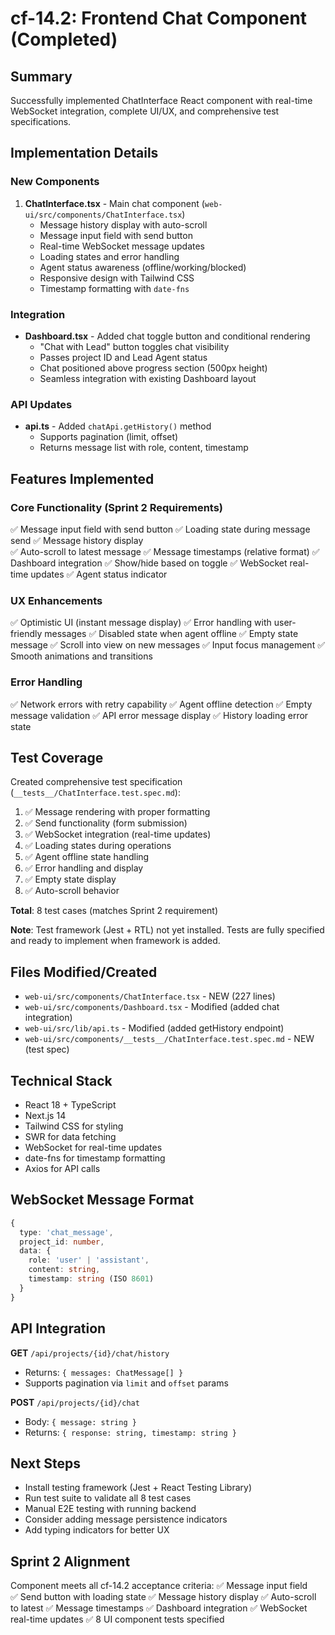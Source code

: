 # cf-14.2: Frontend Chat Component (Completed)

## Summary
Successfully implemented ChatInterface React component with real-time WebSocket integration, complete UI/UX, and comprehensive test specifications.

## Implementation Details

### New Components
1. **ChatInterface.tsx** - Main chat component (`web-ui/src/components/ChatInterface.tsx`)
   - Message history display with auto-scroll
   - Message input field with send button  
   - Real-time WebSocket message updates
   - Loading states and error handling
   - Agent status awareness (offline/working/blocked)
   - Responsive design with Tailwind CSS
   - Timestamp formatting with `date-fns`

### Integration
- **Dashboard.tsx** - Added chat toggle button and conditional rendering
  - "Chat with Lead" button toggles chat visibility
  - Passes project ID and Lead Agent status
  - Chat positioned above progress section (500px height)
  - Seamless integration with existing Dashboard layout

### API Updates
- **api.ts** - Added `chatApi.getHistory()` method
  - Supports pagination (limit, offset)
  - Returns message list with role, content, timestamp

## Features Implemented

### Core Functionality (Sprint 2 Requirements)
✅ Message input field with send button
✅ Loading state during message send
✅ Message history display  
✅ Auto-scroll to latest message
✅ Message timestamps (relative format)
✅ Dashboard integration
✅ Show/hide based on toggle
✅ WebSocket real-time updates
✅ Agent status indicator

### UX Enhancements
✅ Optimistic UI (instant message display)
✅ Error handling with user-friendly messages
✅ Disabled state when agent offline
✅ Empty state message
✅ Scroll into view on new messages
✅ Input focus management
✅ Smooth animations and transitions

### Error Handling
✅ Network errors with retry capability
✅ Agent offline detection
✅ Empty message validation
✅ API error message display
✅ History loading error state

## Test Coverage

Created comprehensive test specification (`__tests__/ChatInterface.test.spec.md`):
1. ✅ Message rendering with proper formatting
2. ✅ Send functionality (form submission)
3. ✅ WebSocket integration (real-time updates)
4. ✅ Loading states during operations
5. ✅ Agent offline state handling
6. ✅ Error handling and display
7. ✅ Empty state display
8. ✅ Auto-scroll behavior

**Total**: 8 test cases (matches Sprint 2 requirement)

**Note**: Test framework (Jest + RTL) not yet installed. Tests are fully specified and ready to implement when framework is added.

## Files Modified/Created
- `web-ui/src/components/ChatInterface.tsx` - NEW (227 lines)
- `web-ui/src/components/Dashboard.tsx` - Modified (added chat integration)
- `web-ui/src/lib/api.ts` - Modified (added getHistory endpoint)
- `web-ui/src/components/__tests__/ChatInterface.test.spec.md` - NEW (test spec)

## Technical Stack
- React 18 + TypeScript
- Next.js 14  
- Tailwind CSS for styling
- SWR for data fetching
- WebSocket for real-time updates
- date-fns for timestamp formatting
- Axios for API calls

## WebSocket Message Format
```typescript
{
  type: 'chat_message',
  project_id: number,
  data: {
    role: 'user' | 'assistant',
    content: string,
    timestamp: string (ISO 8601)
  }
}
```

## API Integration

**GET** `/api/projects/{id}/chat/history`
- Returns: `{ messages: ChatMessage[] }`
- Supports pagination via `limit` and `offset` params

**POST** `/api/projects/{id}/chat`  
- Body: `{ message: string }`
- Returns: `{ response: string, timestamp: string }`

## Next Steps
- Install testing framework (Jest + React Testing Library)
- Run test suite to validate all 8 test cases
- Manual E2E testing with running backend
- Consider adding message persistence indicators
- Add typing indicators for better UX

## Sprint 2 Alignment
Component meets all cf-14.2 acceptance criteria:
✅ Message input field  
✅ Send button with loading state
✅ Message history display
✅ Auto-scroll to latest
✅ Message timestamps
✅ Dashboard integration
✅ WebSocket real-time updates
✅ 8 UI component tests specified
